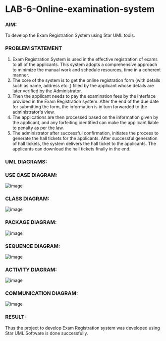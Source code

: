 # LAB-6-Online-examination-system

### AIM:

To develop the Exam Registration System using Star UML tools.

### PROBLEM STATEMENT

1. Exam Registration System is used in the effective registration of exams to all of the
applicants. This system adopts a comprehensive approach to minimize the manual work and
schedule resources, time in a coherent manner.
2. The core of the system is to get the online registration form (with details such as name,
address etc.,) filled by the applicant whose details are later verified by the Administrator.
3. Then the applicant needs to pay the examination fees by the interface provided in the
Exam Registration system. After the end of the due date for submitting the form, the
information is in turn forwarded to the administrator's view.
4. The applications are then processed based on the information given by the applicant,
and any forfeiting identified can make the applicant liable to penalty as per the law.
5. The administrator after successful confirmation, initiates the process to generate the
hall tickets for the applicants. After successful generation of hall tickets, the system delivers
the hall ticket to the applicants. The applicants can download the hall tickets finally in the end.

### UML DIAGRAMS:

### USE CASE DIAGRAM:


![image](https://github.com/user-attachments/assets/bedc155b-72a8-4f76-b22d-cdfe11227c1e)

### CLASS DIAGRAM:


![image](https://github.com/user-attachments/assets/03c34aae-a3fa-4603-9506-ef20c67bcce0)


### PACKAGE DIAGRAM:


![image](https://github.com/user-attachments/assets/fca3a08a-2a49-4817-a66c-a69f582d8e4d)


### SEQUENCE DIAGRAM:


![image](https://github.com/user-attachments/assets/a239aaa8-2cf4-4926-92eb-cec397bca97e)


### ACTIVITY DIAGRAM:


![image](https://github.com/user-attachments/assets/27b9b72c-ab83-4d1a-b198-9f92ac8192c7)


### COMMUNICATION DIAGRAM:


![image](https://github.com/user-attachments/assets/ec1d89a1-34aa-41fd-b2c1-4061a8eeabd1)


### RESULT:

Thus the project to develop Exam Registration system was developed using Star UML
Software is done successfully.
